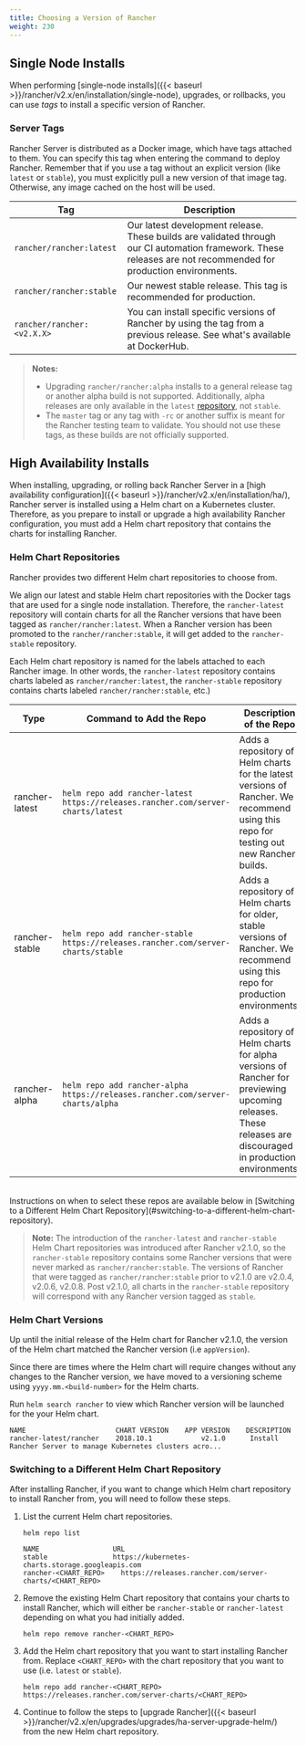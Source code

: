 ```yaml
---
title: Choosing a Version of Rancher
weight: 230
---
```


## Single Node Installs

When performing [single-node installs]({{< baseurl >}}/rancher/v2.x/en/installation/single-node), upgrades, or rollbacks, you can use _tags_ to install a specific version of Rancher.

### Server Tags

Rancher Server is distributed as a Docker image, which have tags attached to them. You can specify this tag when entering the command to deploy Rancher. Remember that if you use a tag without an explicit version (like `latest` or `stable`), you must explicitly pull a new version of that image tag. Otherwise, any image cached on the host will be used.

Tag                        | Description
-------------------------- | ---------------------------------------------------------------------------------------------------------------------------------------------------------------
`rancher/rancher:latest`   | Our latest development release. These builds are validated through our CI automation framework. These releases are not recommended for production environments.
`rancher/rancher:stable`   | Our newest stable release. This tag is recommended for production.
`rancher/rancher:<v2.X.X>` | You can install specific versions of Rancher by using the tag from a previous release. See what's available at DockerHub.


>**Notes:**
>
>- Upgrading `rancher/rancher:alpha` installs to a general release tag or another alpha build is not supported. Additionally, alpha releases are only available in the `latest` [repository](#helm-chart-repositories), not `stable`.
>- The `master` tag or any tag with `-rc` or another suffix is meant for the Rancher testing team to validate.  You should not use these tags, as these builds are not officially supported.

## High Availability Installs

When installing, upgrading, or rolling back Rancher Server in a [high availability configuration]({{< baseurl >}}/rancher/v2.x/en/installation/ha/), Rancher server is installed using a Helm chart on a Kubernetes cluster. Therefore, as you prepare to install or upgrade a high availability Rancher configuration, you must add a Helm chart repository that contains the charts for installing Rancher.

### Helm Chart Repositories

Rancher provides two different Helm chart repositories to choose from.

We align our latest and stable Helm chart repositories with the Docker tags that are used for a single node installation. 
Therefore, the `rancher-latest` repository will contain charts for all the Rancher versions that have been tagged as `rancher/rancher:latest`. 
When a Rancher version has been promoted to the `rancher/rancher:stable`, it will get added to the `rancher-stable` repository.

Each Helm chart repository is named for the labels attached to each Rancher image. In other words, the `rancher-latest` repository contains charts labeled as `rancher/rancher:latest`, the `rancher-stable` repository
contains charts labeled `rancher/rancher:stable`, etc.)

Type | Command to Add the Repo | Description of the Repo
-----------|-----|-------------
rancher-latest   | `helm repo add rancher-latest https://releases.rancher.com/server-charts/latest` | Adds a repository of Helm charts for the latest versions of Rancher. We recommend using this repo for testing out new Rancher builds.
rancher-stable  | `helm repo add rancher-stable https://releases.rancher.com/server-charts/stable` | Adds a repository of Helm charts for older, stable versions of Rancher. We recommend using this repo for production environments.
rancher-alpha    | `helm repo add rancher-alpha https://releases.rancher.com/server-charts/alpha` | Adds a repository of Helm charts for alpha versions of Rancher for previewing upcoming releases. These releases are discouraged in production environments.
<br/>
Instructions on when to select these repos are available below in [Switching to a Different Helm Chart Repository](#switching-to-a-different-helm-chart-repository).

> **Note:** The introduction of the `rancher-latest` and `rancher-stable` Helm Chart repositories was introduced after Rancher v2.1.0, so the `rancher-stable` repository contains some Rancher versions that were never marked as `rancher/rancher:stable`. The versions of Rancher that were tagged as `rancher/rancher:stable` prior to v2.1.0 are v2.0.4, v2.0.6, v2.0.8. Post v2.1.0, all charts in the `rancher-stable` repository will correspond with any Rancher version tagged as `stable`.

### Helm Chart Versions

Up until the initial release of the Helm chart for Rancher v2.1.0, the version of the Helm chart matched the Rancher version (i.e `appVersion`).

Since there are times where the Helm chart will require changes without any changes to the Rancher version, we have moved to a versioning scheme using `yyyy.mm.<build-number>` for the Helm charts.

Run `helm search rancher` to view which Rancher version will be launched for the your Helm chart.

```
NAME                      CHART VERSION    APP VERSION    DESCRIPTION
rancher-latest/rancher    2018.10.1            v2.1.0      Install Rancher Server to manage Kubernetes clusters acro...
```

### Switching to a Different Helm Chart Repository

After installing Rancher, if you want to change which Helm chart repository to install Rancher from, you will need to follow these steps.

1. List the current Helm chart repositories.

    ```
    helm repo list

    NAME          	      URL
    stable        	      https://kubernetes-charts.storage.googleapis.com
    rancher-<CHART_REPO>	https://releases.rancher.com/server-charts/<CHART_REPO>
    ```

2. Remove the existing Helm Chart repository that contains your charts to install Rancher, which will either be `rancher-stable` or `rancher-latest` depending on what you had initially added.

    ```
    helm repo remove rancher-<CHART_REPO>
    ```

3. Add the Helm chart repository that you want to start installing Rancher from. Replace `<CHART_REPO>` with the chart repository that you want to use (i.e. `latest` or `stable`).

    ```
    helm repo add rancher-<CHART_REPO> https://releases.rancher.com/server-charts/<CHART_REPO>
    ```

4. Continue to follow the steps to [upgrade Rancher]({{< baseurl >}}/rancher/v2.x/en/upgrades/upgrades/ha-server-upgrade-helm/) from the new Helm chart repository.
